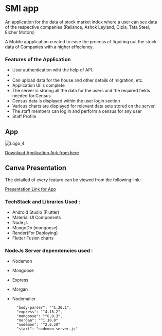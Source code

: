 
# SMI app

An application for the data of stock market index where a user can see data of the respective companies (Reliance,
Ashok Leyland, Cipla, Tata Steel, Eicher Motors)

A Mobile appplication created to ease the process of figuiring out the stock data of Companies with a higher effeciency.


### Features of the Application

* User authentication wiht the help of API.
* 
* Can upload data for the house and other details of migration, etc.
* Application Ui is complete
* The server is storing all the data for the users and the required fields needed for Census
* Census data is displayed within the user login section
* Various charts are displayed for relevant data sets stored on the server.
* The staff members can log in and perform a census for any user 
* Staff Profile




## App

![Logo_4](https://user-images.githubusercontent.com/101652869/212565988-ef829651-8c0a-4b8c-b4ed-69e2764b13f0.png)





[Download Application Apk from here](https://drive.google.com/drive/u/0/folders/1GmmpBvUy5m4wy0AmUmKOeVHzd_PrG16D)


## Canva Presentation


The detailed of every feature can be viewed from the following link:

[Presentation Link for App](https://drive.google.com/file/d/1aLI2gA5H24E-qQ2-HYcUvYT3WSMB9Jt9/view?usp=sharing)


### TechStack and Libraries Used :

* Android Studio (Flutter)
* Material UI Components
* Node js
* MongoDb (mongoose)
* Render(For Deploying)
* Flutter Fusion charts
    


### NodeJs Server dependencies used :

* Nodemon
* Mongoose
* Express
* Morgan
* Nodemailer

        "body-parser": "^1.20.1",
        "express": "^4.18.2",
        "mongoose": "^6.8.3",
        "morgan": "^1.10.0"
        "nodemon": "^2.0.20"
        "start": "nodemon server.js"


 
    
